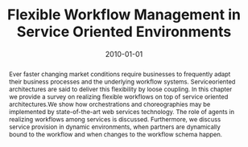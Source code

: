 ---
abstract: Ever faster changing market conditions require businesses to frequently
  adapt their business processes and the underlying workflow systems. Serviceoriented
  architectures are said to deliver this flexibility by loose coupling. In this chapter
  we provide a survey on realizing flexible workflows on top of service oriented architectures.We
  show how orchestrations and choreographies may be implemented by state-of-the-art
  web services technology. The role of agents in realizing workflows among services
  is discussed. Furthermore, we discuss service provision in dynamic environments,
  when partners are dynamically bound to the workflow and when changes to the workflow
  schema happen.
authors:
- Birgit Hofreiter
- Christian Huemer
date: '2010-01-01'
featured: false
links:
- name: Publik
  url: https://publik.tuwien.ac.at/showentry.php?ID=203810&lang=2
publication: 'in: "Agent-Based Service Oriented Computing", Springer-Verlag, Heidelberg,
  Berlin, Heidelberg, 2010, ISBN: 978-1-84996-040-3, S. 81 - 111'
publication_types:
- '6'
publishDate: '2010-01-01'
title: Flexible Workflow Management in Service Oriented Environments
url_pdf: ''
---